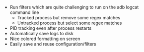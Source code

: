 * Run filters which are quite challenging to run on the adb logcat command line
    * Tracked process but remove some regex matches
    * Untracked process but select some regex matches
* PID tracking even after process restarts
* Automatically save logs to disk
* Nice colored formatting on screen
* Easily save and reuse configuration/filters


